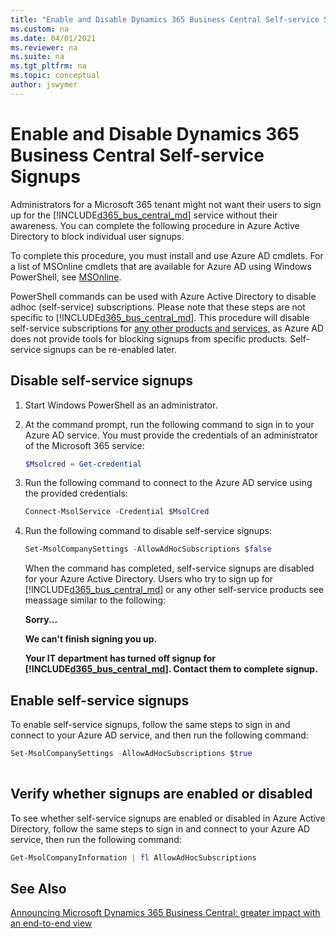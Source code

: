 ```yaml
---
title: "Enable and Disable Dynamics 365 Business Central Self-service Signups "
ms.custom: na
ms.date: 04/01/2021
ms.reviewer: na
ms.suite: na
ms.tgt_pltfrm: na
ms.topic: conceptual
author: jswymer
---
```


# Enable and Disable Dynamics 365 Business Central Self-service Signups

Administrators for a Microsoft 365 tenant might not want their users to sign up for the [!INCLUDE[d365_bus_central_md](includes/d365_bus_central_md.md)] service without their awareness. You can complete the following procedure in Azure Active Directory to block individual user signups.  

To complete this procedure, you must install and use Azure AD cmdlets. For a list of MSOnline cmdlets that are available for Azure AD using Windows PowerShell, see [MSOnline](/powershell/module/MSOnline/?view=azureadps-1.0&redirectedfrom=msdn).   

PowerShell commands can be used with Azure Active Directory to disable adhoc (self-service) subscriptions. Please note that these steps are not specific to [!INCLUDE[d365_bus_central_md](includes/d365_bus_central_md.md)]. This procedure will disable self-service subscriptions for [any other products and services](https://support.office.com/article/using-self-service-sign-up-in-your-organization-4f8712ff-9346-4c6c-bb63-a21ad7a62cbd ), as Azure AD does not provide tools for blocking signups from specific products. Self-service signups can be re-enabled later. 

## Disable self-service signups
1. Start Windows PowerShell as an administrator.
2. At the command prompt, run the following command to sign in to your Azure AD service. You must provide the credentials of an administrator of the Microsoft 365 service:

    ```PowerShell
    $Msolcred = Get-credential
    ```
2. Run the following command to connect to the Azure AD service using the provided credentials:

    ```PowerShell
    Connect-MsolService -Credential $MsolCred
    ```

3. Run the following command to disable self-service signups:

    ```PowerShell  
    Set-MsolCompanySettings -AllowAdHocSubscriptions $false 
    ```

    When the command has completed, self-service signups are disabled for your Azure Active Directory. Users who try to sign up for [!INCLUDE[d365_bus_central_md](includes/d365_bus_central_md.md)] or any other self-service products see meassage similar to the following:

    **Sorry...**

    **We can't finish signing you up.**
    
    **Your IT department has turned off signup for [!INCLUDE[d365_bus_central_md](includes/d365_bus_central_md.md)]. Contact them to complete signup.** 

 
## Enable self-service signups

To enable self-service signups, follow the same steps to sign in and connect to your Azure AD service, and then run the following command:

```PowerShell  
Set-MsolCompanySettings -AllowAdHocSubscriptions $true 
  
```
## Verify whether signups are enabled or disabled
To see whether self-service signups are enabled or disabled in Azure Active Directory, follow the same steps to sign in and connect to your Azure AD service, then run the following command:

```PowerShell
Get-MsolCompanyInformation | fl AllowAdHocSubscriptions
```
## See Also  
[Announcing Microsoft Dynamics 365 Business Central: greater impact with an end-to-end view](https://cloudblogs.microsoft.com/dynamics365/2018/03/13/announcing-microsoft-dynamics-365-business-central-greater-impact-with-an-end-to-end-view/)  